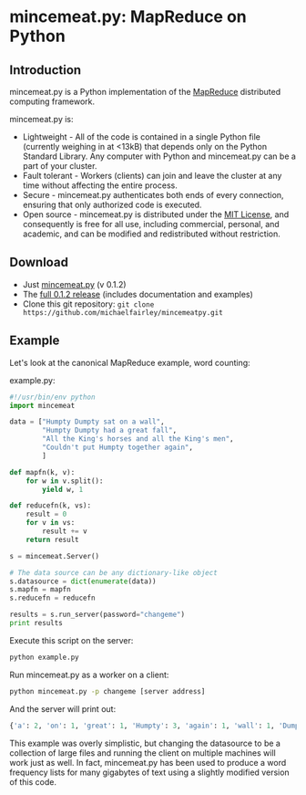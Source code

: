 mincemeat.py: MapReduce on Python
=================================

Introduction
------------
mincemeat.py is a Python implementation of the [MapReduce](http://en.wikipedia.org/wiki/Mapreduce) distributed computing framework.

mincemeat.py is:

* Lightweight - All of the code is contained in a single Python file (currently weighing in at <13kB) that depends only on the Python Standard Library. Any computer with Python and mincemeat.py can be a part of your cluster.
* Fault tolerant - Workers (clients) can join and leave the cluster at any time without affecting the entire process.
* Secure - mincemeat.py authenticates both ends of every connection, ensuring that only authorized code is executed.
* Open source - mincemeat.py is distributed under the [MIT License](http://en.wikipedia.org/wiki/Mit_license), and consequently is free for all use, including commercial, personal, and academic, and can be modified and redistributed without restriction.


Download
--------

* Just [mincemeat.py](https://raw.github.com/michaelfairley/mincemeatpy/master/mincemeat.py) (v 0.1.2)
* The [full 0.1.2 release](https://github.com/michaelfairley/mincemeatpy/zipball/v0.1.2) (includes documentation and examples)
* Clone this git repository: `git clone https://github.com/michaelfairley/mincemeatpy.git`

Example
-------

Let's look at the canonical MapReduce example, word counting:

example.py:

```python
#!/usr/bin/env python
import mincemeat

data = ["Humpty Dumpty sat on a wall",
        "Humpty Dumpty had a great fall",
        "All the King's horses and all the King's men",
        "Couldn't put Humpty together again",
        ]

def mapfn(k, v):
    for w in v.split():
        yield w, 1

def reducefn(k, vs):
    result = 0
    for v in vs:
        result += v
    return result

s = mincemeat.Server()

# The data source can be any dictionary-like object
s.datasource = dict(enumerate(data))
s.mapfn = mapfn
s.reducefn = reducefn

results = s.run_server(password="changeme")
print results
```

Execute this script on the server:

```bash
python example.py
```

Run mincemeat.py as a worker on a client:

```bash
python mincemeat.py -p changeme [server address]
```
And the server will print out:

```python
{'a': 2, 'on': 1, 'great': 1, 'Humpty': 3, 'again': 1, 'wall': 1, 'Dumpty': 2, 'men': 1, 'had': 1, 'all': 1, 'together': 1, "King's": 2, 'horses': 1, 'All': 1, "Couldn't": 1, 'fall': 1, 'and': 1, 'the': 2, 'put': 1, 'sat': 1} 
```

This example was overly simplistic, but changing the datasource to be a collection of large files and running the client on multiple machines will work just as well. In fact, mincemeat.py has been used to produce a word frequency lists for many gigabytes of text using a slightly modified version of this code.
